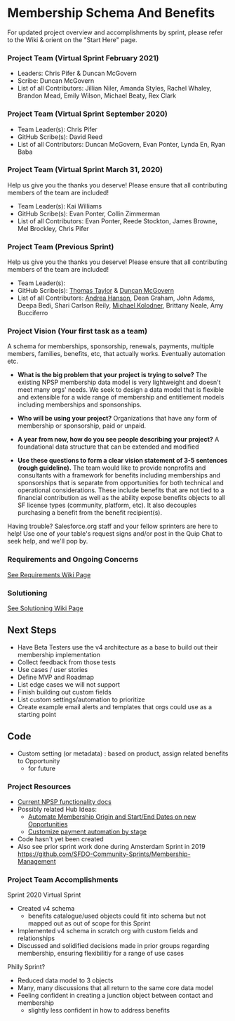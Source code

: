 # Membership Schema And Benefits

For updated project overview and accomplishments by sprint, please refer to the Wiki & orient on the "Start Here" page.

### Project Team (Virtual Sprint February 2021)
* Leaders: Chris Pifer & Duncan McGovern
* Scribe: Duncan McGovern
* List of all Contributors: Jillian Niler, Amanda Styles, Rachel Whaley, Brandon Mead, Emily Wilson, Michael Beaty, Rex Clark

### Project Team (Virtual Sprint September 2020)
* Team Leader(s):  Chris Pifer
* GitHub Scribe(s): David Reed
* List of all Contributors: Duncan McGovern, Evan Ponter, Lynda En, Ryan Baba

### Project Team (Virtual Sprint March 31, 2020)
Help us give you the thanks you deserve! Please ensure that all contributing members of the team are included!
* Team Leader(s): Kai Williams
* GitHub Scribe(s): Evan Ponter, Collin Zimmerman
* List of all Contributors: Evan Ponter, Reede Stockton, James Browne, Mel Brockley, Chris Pifer

### Project Team (Previous Sprint)
Help us give you the thanks you deserve! Please ensure that all contributing members of the team are included!
* Team Leader(s): 
* GitHub Scribe(s): [Thomas Taylor](/tet3) & [Duncan McGovern](/D-McGovern)
* List of all Contributors: [Andrea Hanson](/andreahanson), Dean Graham, John Adams, Deepa Bedi, Shari Carlson Reily, [Michael Kolodner](/mkolodner), Brittany Neale, Amy Bucciferro

### Project Vision (Your first task as a team)
A schema for memberships, sponsorship, renewals, payments, multiple members, families, benefits, etc, that actually works. Eventually automation etc.

* **What is the big problem that your project is trying to solve?**
    The existing NPSP membership data model is very lightweight and doesn't meet many orgs' needs. We seek to design a data model that is flexible and extensible for a wide range of membership and entitlement models including memberships and sponsonships. 

* **Who will be using your project?**
    Organizations that have any form of membership or sponsorship, paid or unpaid. 

* **A year from now, how do you see people describing your project?**
    A foundational data structure that can be extended and modified

* **Use these questions to form a clear vision statement of 3-5 sentences (rough guideline).** 
The team would like to provide nonprofits and consultants with a framework for benefits including memberships and sponsorships that is separate from opportunities for both technical and operational considerations. These include benefits that are not tied to a financial contribution as well as the ability expose benefits objects to all SF license types (community, platform, etc). It also decouples purchasing a benefit from the benefit recipient(s).

Having trouble? Salesforce.org staff and your fellow sprinters are here to help! Use one of your table's request signs and/or post in the Quip Chat to seek help, and we'll pop by.

### Requirements and Ongoing Concerns
[See Requirements Wiki Page](https://github.com/SFDO-Community-Sprints/MembershipSchemaAndBenefits/wiki/Requirements)


### Solutioning
[See Solutioning Wiki Page](https://github.com/SFDO-Community-Sprints/MembershipSchemaAndBenefits/wiki/Solutioning)

## Next Steps
* Have Beta Testers use the v4 architecture as a base to build out their membership implementation
* Collect feedback from those tests
* Use cases / user stories
* Define MVP and Roadmap
* List edge cases we will not support
* Finish building out custom fields
* List custom settings/automation to prioritize
* Create example email alerts and templates that orgs could use as a starting point

## Code
* Custom setting (or metadata) : based on product, assign related benefits to Opportunity
    * for future
  
### Project Resources

* [Current NPSP functionality docs](https://powerofus.force.com/s/article/NPSP-Working-with-Memberships)
* Possibly related Hub Ideas:
  *   [Automate Membership Origin and Start/End Dates on new Opportunities](https://powerofus.force.com/s/idea/a1W80000004DUjLEAW/automate-membership-origin-and-startend-dates-on-new-opportunities)
  *   [Customize payment automation by stage](https://powerofus.force.com/s/idea/a1W80000006bnfMEAQ/customize-payment-automation-by-stage)
* Code hasn't yet been created
* Also see prior sprint work done during Amsterdam Sprint in 2019 https://github.com/SFDO-Community-Sprints/Membership-Management

### Project Team Accomplishments
Sprint 2020 Virtual Sprint
* Created v4 schema
    * benefits catalogue/used objects could fit into schema but not mapped out as out of scope for this Sprint
* Implemented v4 schema in scratch org with custom fields and relationships
* Discussed and solidified decisions made in prior groups regarding membership, ensuring flexibilitiy for a range of use cases

Philly Sprint?
* Reduced data model to 3 objects
* Many, many discussions that all return to the same core data model
* Feeling confident in creating a junction object between contact and membership
    * slightly less confident in how to address benefits
